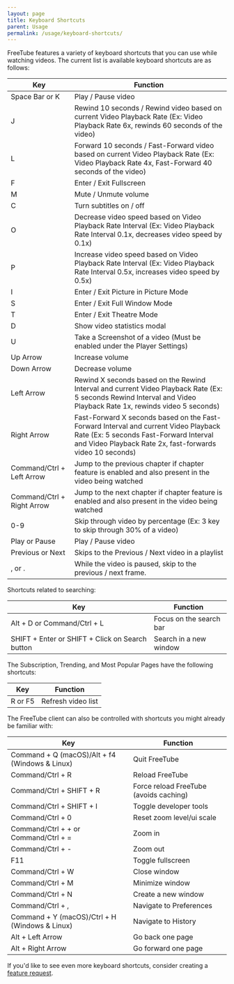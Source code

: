 ```yaml
---
layout: page
title: Keyboard Shortcuts
parent: Usage
permalink: /usage/keyboard-shortcuts/
---
```


FreeTube features a variety of keyboard shortcuts that you can use while watching videos. The current list is available keyboard shortcuts are as follows:

| Key                        | Function                                                                                                                                                                                   |
| -------------------------- | ------------------------------------------------------------------------------------------------------------------------------------------------------------------------------------------ |
| Space Bar or K             | Play / Pause video                                                                                                                                                                         |
| J                          | Rewind 10 seconds / Rewind video based on current Video Playback Rate (Ex: Video Playback Rate 6x, rewinds 60 seconds of the video)                                                        |
| L                          | Forward 10 seconds / Fast-Forward video based on current Video Playback Rate (Ex: Video Playback Rate 4x, Fast-Forward 40 seconds of the video)                                            |
| F                          | Enter / Exit Fullscreen                                                                                                                                                                    |
| M                          | Mute / Unmute volume                                                                                                                                                                       |
| C                          | Turn subtitles on / off                                                                                                                                                                    |
| O                          | Decrease video speed based on Video Playback Rate Interval (Ex: Video Playback Rate Interval 0.1x, decreases video speed by 0.1x)                                                          |
| P                          | Increase video speed based on Video Playback Rate Interval (Ex: Video Playback Rate Interval 0.5x, increases video speed by 0.5x)                                                          |
| I                          | Enter / Exit Picture in Picture Mode                                                                                                                                                       |
| S                          | Enter / Exit Full Window Mode                                                                                                                                                              |
| T                          | Enter / Exit Theatre Mode                                                                                                                                                                  |
| D                          | Show video statistics modal                                                                                                                                                                |
| U                          | Take a Screenshot of a video (Must be enabled under the Player Settings)                                                                                                                   |
| Up Arrow                   | Increase volume                                                                                                                                                                            |
| Down Arrow                 | Decrease volume                                                                                                                                                                            |
| Left Arrow                 | Rewind X seconds based on the Rewind Interval and current Video Playback Rate (Ex: 5 seconds Rewind Interval and Video Playback Rate 1x, rewinds video 5 seconds)                          |
| Right Arrow                | Fast-Forward X seconds based on the Fast-Forward Interval and current Video Playback Rate (Ex: 5 seconds Fast-Forward Interval and Video Playback Rate 2x, fast-forwards video 10 seconds) |
| Command/Ctrl + Left Arrow  | Jump to the previous chapter if chapter feature is enabled and also present in the video being watched                                                                                     |
| Command/Ctrl + Right Arrow | Jump to the next chapter if chapter feature is enabled and also present in the video being watched                                                                                         |
| 0-9                        | Skip through video by percentage (Ex: 3 key to skip through 30% of a video)                                                                                                                |
| Play or Pause              | Play / Pause video                                                                                                                                                                         |
| Previous or Next           | Skips to the Previous / Next video in a playlist                                                                                                                                           |
| , or .                     | While the video is paused, skip to the previous / next frame.                                                                                                                              |

Shortcuts related to searching:

| Key                                             | Function                |
| ----------------------------------------------- | ----------------------- |
| Alt + D or Command/Ctrl + L                     | Focus on the search bar |
| SHIFT + Enter or SHIFT + Click on Search button | Search in a new window  |

The Subscription, Trending, and Most Popular Pages have the following shortcuts:

| Key     | Function           |
| ------- | ------------------ |
| R or F5 | Refresh video list |

The FreeTube client can also be controlled with shortcuts you might already be familiar with:

| Key                                            | Function                               |
| ---------------------------------------------- | -------------------------------------- |
| Command + Q (macOS)/Alt + f4 (Windows & Linux) | Quit FreeTube                          |
| Command/Ctrl + R                               | Reload FreeTube                        |
| Command/Ctrl + SHIFT + R                       | Force reload FreeTube (avoids caching) |
| Command/Ctrl + SHIFT + I                       | Toggle developer tools                 |
| Command/Ctrl + 0                               | Reset zoom level/ui scale              |
| Command/Ctrl + + or Command/Ctrl + =           | Zoom in                                |
| Command/Ctrl + -                               | Zoom out                               |
| F11                                            | Toggle fullscreen                      |
| Command/Ctrl + W                               | Close window                           |
| Command/Ctrl + M                               | Minimize window                        |
| Command/Ctrl + N                               | Create a new window                    |
| Command/Ctrl + ,                               | Navigate to Preferences                |
| Command + Y (macOS)/Ctrl + H (Windows & Linux) | Navigate to History                    |
| Alt + Left Arrow                               | Go back one page                       |
| Alt + Right Arrow                              | Go forward one page                    |

If you'd like to see even more keyboard shortcuts, consider creating a [feature request](https://github.com/FreeTubeApp/FreeTube/issues/new?assignees=&labels=enhancement&template=feature_request.yaml&title=%5BFeature+Request%5D%3A+).
